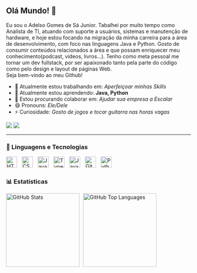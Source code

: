 ## Olá Mundo! 👋
Eu sou o Adelso Gomes de Sá Junior. Tabalhei por muito tempo como Analista de TI, atuando com suporte a usuários, sistemas e manutenção de hardware, e hoje estou focando na migração da minha carreira para a área de desenvolvimento, com foco nas linguagens Java e Python.
Gosto de consumir conteúdos relacionados a área e que possam enriquecer meu conhecimento(podcast, vídeos, livros...). Tenho como meta pessoal me tornar um dev fullstack, por ser apaixonado tanto pela parte do código como pelo design e layout de páginas Web.  
Seja bem-vindo ao meu Github!


- 🔭  Atualmente estou trabalhando em: *Aperfeiçoar minhas Skills*
- 🌱 Atualmente estou aprendendo: **Java, Python**
- 👯 Estou procurando colaborar em: *Ajudar sua empresa a Escalar*
- 😄 Pronouns: *Ele/Dele*
- ⚡ Curiosidade: *Gosto de jogos e tocar guitarra nas horas vagas*

<div> 
  <a href = "mailto:contatojuniorn06@gmail.com"><img src="https://img.shields.io/badge/-Gmail-%23333?style=for-the-badge&logo=gmail&logoColor=white" target="_blank"></a>
  <a href="https://www.linkedin.com/in/www.linkedin.com/in/adelso-gomes-de-sá-junior-a87a34196" target="_blank"><img src="https://img.shields.io/badge/-LinkedIn-%230077B5?style=for-the-badge&logo=linkedin&logoColor=white" target="_blank"></a> 
  
</div>

---

### 🤖 Linguagens e Tecnologias

<img 
    align="left" 
    alt="HTML"
    title="HTML" 
    width="30px" 
    style="padding-right: 10px;" 
    src="https://cdn.jsdelivr.net/gh/devicons/devicon@latest/icons/html5/html5-original.svg" 
/>
<img 
    align="left" 
    alt="CSS" 
    title="CSS"
    width="30px" 
    style="padding-right: 10px;" 
    src="https://cdn.jsdelivr.net/gh/devicons/devicon@latest/icons/css3/css3-original.svg" 
/>
<img 
    align="left" 
    alt="JavaScript" 
    title="JavaScript"
    width="30px" 
    style="padding-right: 10px;" 
    src="https://cdn.jsdelivr.net/gh/devicons/devicon@latest/icons/javascript/javascript-original.svg" 
/>
<img 
    align="left" 
    alt="TypeScript"
    title="TypeScript" 
    width="30px" 
    style="padding-right: 10px;" 
    src="https://cdn.jsdelivr.net/gh/devicons/devicon@latest/icons/typescript/typescript-original.svg" 
/>
<img 
    align="left" 
    alt="Java" 
    title="Java"
    width="30px" 
    style="padding-right: 10px;" 
    src="https://cdn.jsdelivr.net/gh/devicons/devicon@latest/icons/java/java-original.svg" 
/>
<img 
    align="left" 
    alt="Git" 
    title="Git"
    width="30px" 
    style="padding-right: 10px;" 
    src="https://cdn.jsdelivr.net/gh/devicons/devicon@latest/icons/git/git-original.svg" 
/>
<img 
    align="left" 
    alt="Python" 
    title="Python"
    width="30px" 
    style="padding-right: 10px;" 
    src="https://cdn.jsdelivr.net/gh/devicons/devicon@latest/icons/python/python-original.svg" 
/>

<br/>
<br/>

### 📊 Estatísticas

<div style="display: flex; align-items: center; gap: 10px;">
  <img 
    alt="GitHub Stats" 
    height="200" 
    src="https://github-readme-stats.vercel.app/api?username=Juniorn06&show_icons=true&theme=dracula&include_all_commits=true&locale=pt-br" 
  />
  <img 
    alt="GitHub Top Languages" 
    height="200" 
    src="https://github-readme-stats.vercel.app/api/top-langs/?username=juniorn06&theme=dracula&layout=compact&custom_title=Tecnologias&langs_count=9" 
  />
</div>


